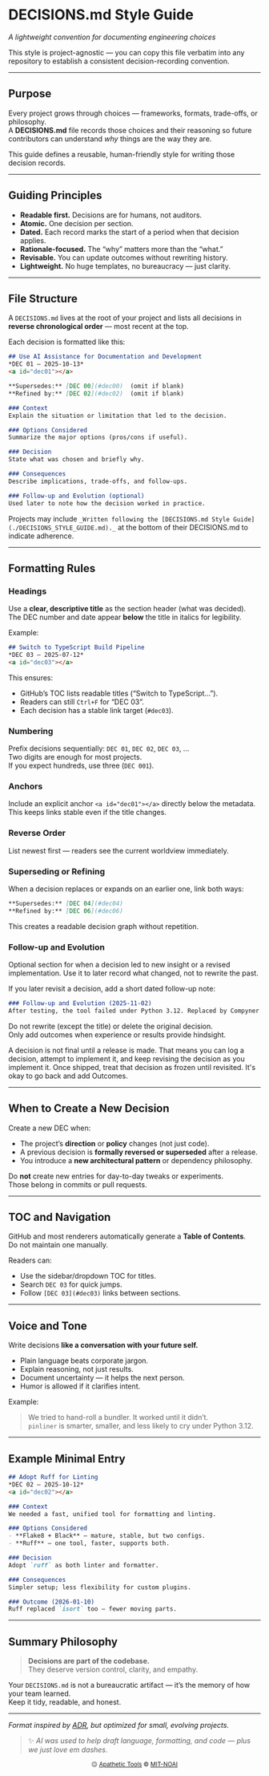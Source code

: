 # DECISIONS.md Style Guide
*A lightweight convention for documenting engineering choices*

This style is project-agnostic — you can copy this file verbatim into any repository to establish a consistent decision-recording convention.


---

## Purpose

Every project grows through choices — frameworks, formats, trade-offs, or philosophy.  
A **DECISIONS.md** file records those choices and their reasoning so future contributors can understand *why* things are the way they are.

This guide defines a reusable, human-friendly style for writing those decision records.

---

## Guiding Principles

- **Readable first.** Decisions are for humans, not auditors.  
- **Atomic.** One decision per section.  
- **Dated.** Each record marks the start of a period when that decision applies.  
- **Rationale-focused.** The “why” matters more than the “what.”  
- **Revisable.** You can update outcomes without rewriting history.  
- **Lightweight.** No huge templates, no bureaucracy — just clarity.

---

## File Structure

A `DECISIONS.md` lives at the root of your project and lists all decisions in **reverse chronological order** — most recent at the top.

Each decision is formatted like this:

```markdown
## Use AI Assistance for Documentation and Development
*DEC 01 — 2025-10-13*
<a id="dec01"></a>

**Supersedes:** [DEC 00](#dec00)  (omit if blank)
**Refined by:** [DEC 02](#dec02)  (omit if blank)

### Context
Explain the situation or limitation that led to the decision.

### Options Considered
Summarize the major options (pros/cons if useful).

### Decision
State what was chosen and briefly why.

### Consequences
Describe implications, trade-offs, and follow-ups.

### Follow-up and Evolution (optional)
Used later to note how the decision worked in practice.
```

Projects may include `_Written following the [DECISIONS.md Style Guide](./DECISIONS_STYLE_GUIDE.md)._` at the bottom of their DECISIONS.md to indicate adherence.

---

## Formatting Rules

### Headings
Use a **clear, descriptive title** as the section header (what was decided).  
The DEC number and date appear **below** the title in italics for legibility.

Example:
```markdown
## Switch to TypeScript Build Pipeline
*DEC 03 — 2025-07-12*
<a id="dec03"></a>
```

This ensures:
- GitHub’s TOC lists readable titles (“Switch to TypeScript…”).  
- Readers can still `Ctrl+F` for “DEC 03”.  
- Each decision has a stable link target (`#dec03`).

### Numbering
Prefix decisions sequentially: `DEC 01`, `DEC 02`, `DEC 03`, …  
Two digits are enough for most projects.  
If you expect hundreds, use three (`DEC 001`).

### Anchors
Include an explicit anchor `<a id="dec01"></a>` directly below the metadata.  
This keeps links stable even if the title changes.

### Reverse Order
List newest first — readers see the current worldview immediately.

### Superseding or Refining
When a decision replaces or expands on an earlier one, link both ways:

```markdown
**Supersedes:** [DEC 04](#dec04)
**Refined by:** [DEC 06](#dec06)
```

This creates a readable decision graph without repetition.

### Follow-up and Evolution
Optional section for when a decision led to new insight or a revised implementation. Use it to later record what changed, not to rewrite the past.

If you later revisit a decision, add a short dated follow-up note:

```markdown
### Follow-up and Evolution (2025-11-02)
After testing, the tool failed under Python 3.12. Replaced by Compyner.
```

Do not rewrite (except the title) or delete the original decision.  
Only add outcomes when experience or results provide hindsight.

A decision is not final until a release is made. That means you can log a decision, attempt to implement it, and keep revising the decision as you implement it. Once shipped, treat that decision as frozen until revisited. It's okay to go back and add Outcomes.

---

## When to Create a New Decision

Create a new DEC when:

- The project’s **direction** or **policy** changes (not just code).  
- A previous decision is **formally reversed or superseded** after a release.  
- You introduce a **new architectural pattern** or dependency philosophy.

Do **not** create new entries for day-to-day tweaks or experiments.  
Those belong in commits or pull requests.

---

## TOC and Navigation

GitHub and most renderers automatically generate a **Table of Contents**.  
Do not maintain one manually.

Readers can:
- Use the sidebar/dropdown TOC for titles.  
- Search `DEC 03` for quick jumps.  
- Follow `[DEC 03](#dec03)` links between sections.

---

## Voice and Tone

Write decisions **like a conversation with your future self.**

- Plain language beats corporate jargon.  
- Explain reasoning, not just results.  
- Document uncertainty — it helps the next person.  
- Humor is allowed if it clarifies intent.

Example:
> We tried to hand-roll a bundler. It worked until it didn’t.  
> `pinliner` is smarter, smaller, and less likely to cry under Python 3.12.

---

## Example Minimal Entry

```markdown
## Adopt Ruff for Linting
*DEC 02 — 2025-10-12*
<a id="dec02"></a>

### Context
We needed a fast, unified tool for formatting and linting.

### Options Considered
- **Flake8 + Black** — mature, stable, but two configs.
- **Ruff** — one tool, faster, supports both.

### Decision
Adopt `ruff` as both linter and formatter.

### Consequences
Simpler setup; less flexibility for custom plugins.

### Outcome (2026-01-10)
Ruff replaced `isort` too — fewer moving parts.
```

---

## Summary Philosophy

> **Decisions are part of the codebase.**  
> They deserve version control, clarity, and empathy.

Your `DECISIONS.md` is not a bureaucratic artifact — it’s the memory of how your team learned.  
Keep it tidy, readable, and honest.

---

*Format inspired by [ADR](https://adr.github.io/), but optimized for small, evolving projects.*

> ✨ *AI was used to help draft language, formatting, and code — plus we just love em dashes.*

<p align="center">
  <sub>😐 <a href="https://apathetic-tools.github.io/">Apathetic Tools</a> © <a href="./LICENSE">MIT-NOAI</a></sub>
</p>
